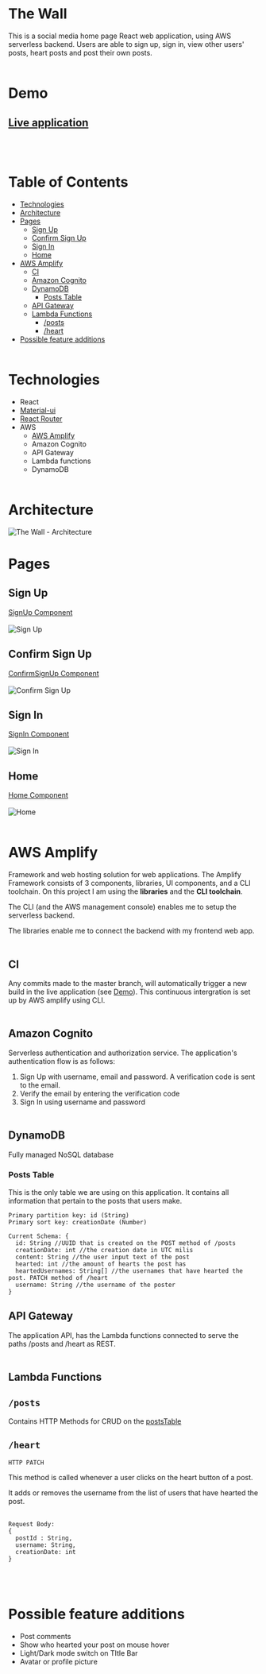 # The Wall
This is a social media home page React web application, using AWS serverless backend. Users are able to sign up, sign in, view other users' posts, heart posts and post their own posts.
<br></br>

# Demo

## [Live application](https://master.d2fql6wu504q84.amplifyapp.com)
<br></br>
# Table of Contents
* [Technologies](#technologies)
* [Architecture](#architecture)
* [Pages](#pages)
  * [Sign Up](#sign-up)
  * [Confirm Sign Up](#confirm-sign-up)
  * [Sign In](#sign-in)
  * [Home](#home)
* [AWS Amplify](#aws-amplify)
  * [CI](#ci)
  * [Amazon Cognito](#amazon-cognito)
  * [DynamoDB](#dynamodb)
    * [Posts Table](#posts-table)
  * [API Gateway](#api-gateway)
  * [Lambda Functions](#lambda-functions)
    * [/posts](#/posts)
    * [/heart](#/heart)
* [Possible feature additions](#possible-feature-additions)
<br></br>
# Technologies

* React
* [Material-ui](https://material-ui.com/)
* [React Router](https://reactrouter.com/)
* AWS
  * [AWS Amplify](https://aws.amazon.com/amplify/)
  * Amazon Cognito
  * API Gateway
  * Lambda functions
  * DynamoDB
<br></br>

# Architecture
![The Wall - Architecture](/docs/TheWallArchitecture.jpg?raw=true "The Wall - Architecture")

# Pages

## Sign Up
[SignUp Component](/src/components/SignUp.jsx)
<br></br>
![Sign Up](/docs/images/SignUp.jpg?raw=true "Sign Up")

## Confirm Sign Up
[ConfirmSignUp Component](/src/components/ConfirmSignUp.jsx)
<br></br>
![Confirm Sign Up](/docs/images/VerifyUser.jpg?raw=true "Confirm Sign Up")

## Sign In
[SignIn Component](/src/components/SignIn.jsx)
<br></br>
![Sign In](/docs/images/SignIn.jpg?raw=true "Sign In")

## Home
[Home Component](/src/components/Home.jsx)
<br></br>
![Home](/docs/images/Home.jpg?raw=true "Home")
<br></br>

# AWS Amplify
Framework and web hosting solution for web applications.
The Amplify Framework consists of 3 components, libraries, UI components, and a CLI toolchain. On this project I am using the __libraries__ and the __CLI toolchain__.

The CLI (and the AWS management console) enables me to setup the serverless backend.

The libraries enable me to connect the backend with my frontend web app.
<br></br>
## CI
Any commits made to the master branch, will automatically trigger a new build in the live application (see [Demo](#demo)).
This continuous intergration is set up by AWS amplify using CLI.
<br></br>

## Amazon Cognito
Serverless authentication and authorization service.
The application's authentication flow is as follows:

1. Sign Up with username, email and password. A verification code is sent to the email.
1. Verify the email by entering the verification code
1. Sign In using username and password
<br></br>

## DynamoDB
Fully managed NoSQL database 

### Posts Table
This is the only table we are using on this application. It contains all information that pertain to the posts that users make.

```
Primary partition key: id (String)
Primary sort key: creationDate (Number)

Current Schema: {
  id: String //UUID that is created on the POST method of /posts
  creationDate: int //the creation date in UTC milis
  content: String //the user input text of the post
  hearted: int //the amount of hearts the post has
  heartedUsernames: String[] //the usernames that have hearted the post. PATCH method of /heart
  username: String //the username of the poster
}
```
## API Gateway
The application API, has the Lambda functions connected to serve the paths /posts and /heart as REST.
<br></br>

## Lambda Functions

## `/posts`
Contains HTTP Methods for CRUD on the [postsTable](#posts-table)

## `/heart`

`HTTP PATCH`

This method is called whenever a user clicks on the heart button of a post.

It adds or removes the username from the list of users that have hearted the post.
<br></br>
```
Request Body:
{
  postId : String,
  username: String,
  creationDate: int
}
```
<br></br>
# Possible feature additions

* Post comments
* Show who hearted your post on mouse hover
* Light/Dark mode switch on TItle Bar
* Avatar or profile picture